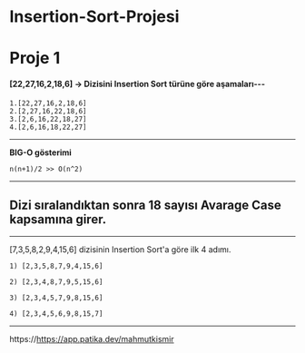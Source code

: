 # Insertion-Sort-Projesi
# Proje 1

#### [22,27,16,2,18,6] -> Dizisini Insertion Sort türüne göre aşamaları---
```
1.[22,27,16,2,18,6]  
2.[2,27,16,22,18,6]   
3.[2,6,16,22,18,27]   
4.[2,6,16,18,22,27]
```
---
**BIG-O gösterimi**
```
n(n+1)/2 >> O(n^2)
```
---
Dizi sıralandıktan sonra 18 sayısı Avarage Case kapsamına girer.
---
---

[7,3,5,8,2,9,4,15,6] dizisinin Insertion Sort'a göre ilk 4 adımı.

```
1) [2,3,5,8,7,9,4,15,6]
 
2) [2,3,4,8,7,9,5,15,6]
 
3) [2,3,4,5,7,9,8,15,6]
 
4) [2,3,4,5,6,9,8,15,7]

```
---
https://<https://app.patika.dev/mahmutkismir>

